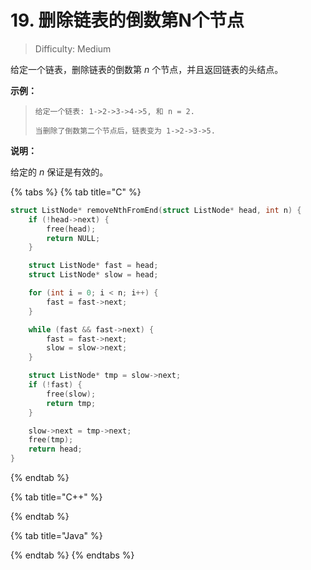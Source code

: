 # 19. 删除链表的倒数第N个节点

> Difficulty: Medium

给定一个链表，删除链表的倒数第 _n_ 个节点，并且返回链表的头结点。

**示例：**

> ```text
> 给定一个链表: 1->2->3->4->5, 和 n = 2.
>
> 当删除了倒数第二个节点后，链表变为 1->2->3->5.
> ```

**说明：**

给定的 _n_ 保证是有效的。

{% tabs %}
{% tab title="C" %}
```c
struct ListNode* removeNthFromEnd(struct ListNode* head, int n) {
    if (!head->next) {
        free(head);
        return NULL;
    }

    struct ListNode* fast = head;
    struct ListNode* slow = head;

    for (int i = 0; i < n; i++) {
        fast = fast->next;
    }

    while (fast && fast->next) {
        fast = fast->next;
        slow = slow->next;
    }

    struct ListNode* tmp = slow->next;
    if (!fast) {
        free(slow);
        return tmp;
    }

    slow->next = tmp->next;
    free(tmp);
    return head;
}
```
{% endtab %}

{% tab title="C++" %}

{% endtab %}

{% tab title="Java" %}

{% endtab %}
{% endtabs %}

